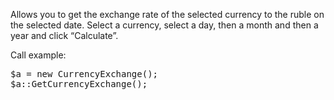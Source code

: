 Allows you to get the exchange rate of the selected currency to the ruble on the selected date. Select a currency, select a day, then a month and then a year and click “Calculate”.

Call example:
<pre>
$a = new CurrencyExchange();
$a::GetCurrencyExchange();
</pre>
